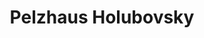 ---
title: "Pelzhaus Holubovsky"
url: /waidhofen-an-der-ybbs/pelzhaus-holubovsky/
shop: Kleidung
---